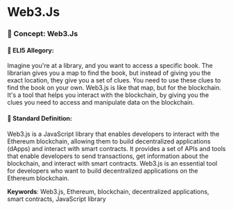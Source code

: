 # Web3.Js

### 📘 Concept: Web3.Js

#### 🧩 ELI5 Allegory:
Imagine you're at a library, and you want to access a specific book. The librarian gives you a map to find the book, but instead of giving you the exact location, they give you a set of clues. You need to use these clues to find the book on your own. Web3.js is like that map, but for the blockchain. It's a tool that helps you interact with the blockchain, by giving you the clues you need to access and manipulate data on the blockchain.

#### 📖 Standard Definition:
Web3.js is a JavaScript library that enables developers to interact with the Ethereum blockchain, allowing them to build decentralized applications (dApps) and interact with smart contracts. It provides a set of APIs and tools that enable developers to send transactions, get information about the blockchain, and interact with smart contracts. Web3.js is an essential tool for developers who want to build decentralized applications on the Ethereum blockchain.

**Keywords**: Web3.js, Ethereum, blockchain, decentralized applications, smart contracts, JavaScript library
